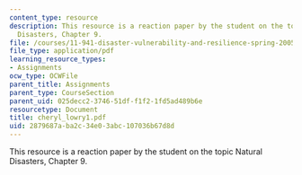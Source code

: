 ```yaml
---
content_type: resource
description: This resource is a reaction paper by the student on the topic Natural
  Disasters, Chapter 9.
file: /courses/11-941-disaster-vulnerability-and-resilience-spring-2005/2879687aba2c34e03abc107036b67d8d_cheryl_lowry1.pdf
file_type: application/pdf
learning_resource_types:
- Assignments
ocw_type: OCWFile
parent_title: Assignments
parent_type: CourseSection
parent_uid: 025decc2-3746-51df-f1f2-1fd5ad489b6e
resourcetype: Document
title: cheryl_lowry1.pdf
uid: 2879687a-ba2c-34e0-3abc-107036b67d8d
---
```

This resource is a reaction paper by the student on the topic Natural Disasters, Chapter 9.


